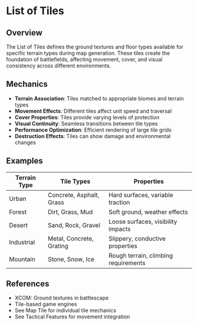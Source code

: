 # List of Tiles

## Overview
The List of Tiles defines the ground textures and floor types available for specific terrain types during map generation. These tiles create the foundation of battlefields, affecting movement, cover, and visual consistency across different environments.

## Mechanics
- **Terrain Association**: Tiles matched to appropriate biomes and terrain types
- **Movement Effects**: Different tiles affect unit speed and traversal
- **Cover Properties**: Tiles provide varying levels of protection
- **Visual Continuity**: Seamless transitions between tile types
- **Performance Optimization**: Efficient rendering of large tile grids
- **Destruction Effects**: Tiles can show damage and environmental changes

## Examples
| Terrain Type | Tile Types | Properties |
|--------------|------------|------------|
| Urban | Concrete, Asphalt, Grass | Hard surfaces, variable traction |
| Forest | Dirt, Grass, Mud | Soft ground, weather effects |
| Desert | Sand, Rock, Gravel | Loose surfaces, visibility impacts |
| Industrial | Metal, Concrete, Grating | Slippery, conductive properties |
| Mountain | Stone, Snow, Ice | Rough terrain, climbing requirements |

## References
- XCOM: Ground textures in battlescape
- Tile-based game engines
- See Map Tile for individual tile mechanics
- See Tactical Features for movement integration